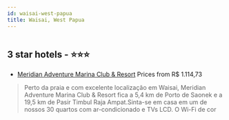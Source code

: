 ```yaml
---
id: waisai-west-papua
title: Waisai, West Papua
---
```


<center><img src="https://i.travelapi.com/hotels/21000000/20870000/20864500/20864485/aeda18e7_z.jpg" alt="" /></center>


##  3 star hotels - ⭐️⭐️⭐️

-    [Meridian Adventure Marina Club & Resort](https://www.hurb.com/br/aud/https://www.hurb.com/br/hotels/waisai/meridian-adventure-marina-club-resort-HT-VUHT?cmp=18055) Prices from R$ 1.114,73
   > Perto da praia e com excelente localização em Waisai, Meridian Adventure Marina Club & Resort fica a 5,4 km de Porto de Saonek e a 19,5 km de Pasir Timbul Raja Ampat.Sinta-se em casa em um de nossos 30 quartos com ar-condicionado e TVs LCD. O Wi-Fi de cor
